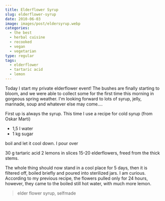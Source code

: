 ```yaml
---
title: Elderflower Syrup
slug: elderflower-syrup
date: 2010-06-03
image: images/post/eldersyrup.webp
categories: 
  - the best
  - herbal cuisine
  - recooked
  - vegan
  - vegetarian
type: regular
tags: 
  - elderflower
  - tartaric acid
  - lemon
---
```


Today I start my private elderflower event! The bushes are finally starting to bloom, and we were able to collect some for the first time this morning in gorgeous spring weather. I'm looking forward to lots of syrup, jelly, marinade, soup and whatever else may come....

First up is always the syrup. This time I use a recipe for cold syrup (from Oskar Marti)

* 1,5 l water 
* 1 kg sugar

boil and let it cool down. I pour over

30 g tartaric acid 
2 lemons in slices 
15-20 elderflowers, freed from the thick stems.

The whole thing should now stand in a cool place for 5 days, then it is filtered off, boiled briefly and poured into sterilized jars. I am curious. According to my previous recipe, the flowers pulled only for 24 hours, however, they came to the boiled still hot water, with much more lemon.

> elder flower syrup, selfmade
